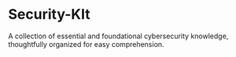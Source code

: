 # Security-KIt
A collection of essential and foundational cybersecurity knowledge, thoughtfully organized for easy comprehension.
